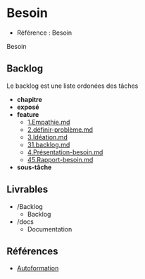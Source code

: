# Besoin 

- Référence :  Besoin 

Besoin 

## Backlog 

Le backlog est une liste ordonées des tâches 

- **chapitre** 
- **exposé** 
- **feature** 
  - [1.Empathie.md](./Backlog/feature/1.Empathie.md) 
  - [2.définir-problème.md](./Backlog/feature/2.définir-problème.md) 
  - [3.Idéation.md](./Backlog/feature/3.Idéation.md) 
  - [31.backlog.md](./Backlog/feature/31.backlog.md) 
  - [4.Présentation-besoin.md](./Backlog/feature/4.Présentation-besoin.md) 
  - [45.Rapport-besoin.md](./Backlog/feature/45.Rapport-besoin.md) 
- **sous-tâche** 
## Livrables 

 

- /Backlog 
  - Backlog 
- /docs 
  - Documentation 
## Références 

 

- [Autoformation](#) 

